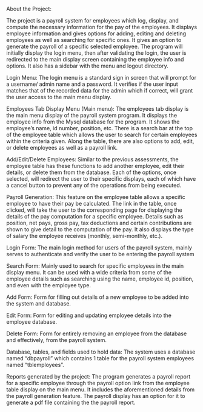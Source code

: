 About the Project:

The project is a payroll system for employees which log, display, and compute the necessary information for the pay of the employees.
It displays employee information and gives options for adding, editing and deleting employees as well as searching for specific ones.
It gives an option to generate the payroll of a specific selected employee.
The program will initially display the login menu, then after validating the login, the user is redirected to the main display screen containing the employee info and options.
It also has a sidebar with the menu and logout directory.

Login Menu: 
    The login menu is a standard sign in screen that will prompt for a username/ admin name and a password. It verifies if the user input matches that of the recorded data for the admin which if correct, will grant the user access to the main menu display.

Employees Tab Display Menu (Main menu): 
    The employees tab display is the main menu display of the payroll system program. It displays the employee info from the Mysql database for the program. It shows the employee’s name, id number, position, etc. There is a search bar at the top of the employee table which allows the user to search for certain employees within the criteria given. Along the table, there are also options to add, edit, or delete employees as well as a payroll link.

Add/Edit/Delete Employees: 
    Similar to the previous assessments, the employee table has these functions to add another employee, edit their details, or delete them from the database. Each of the options, once selected, will redirect the user to their specific displays, each of which have a cancel button to prevent any of the operations from being executed. 

Payroll Generation: 
    This feature on the employee table allows a specific employee to have their pay be calculated. The link in the table, once clicked, will take the user to the corresponding page for displaying the details of the pay computation for a specific employee. Details such as position, net pays, gross pay, tax deductions and certain contributions are shown to give detail to the computation of the pay. It also displays the type of salary the employee receives (monthly, semi-monthly, etc.).

Login Form: 
    The main login method for users of the payroll system, mainly serves to authenticate and verify the user to be entering the payroll system

Search Form: 
    Mainly used to search for specific employees in the main display menu. It can be used with a wide criteria from some of the employee details such as searching using the name, employee id, position, and even with the employee type.

Add Form: 
    Form for filling out details of a new employee to be added into the system and database.
    
Edit Form: 
    Form for editing and updating employee details into the employee database.

Delete Form: 
Form for entirely removing an employee from the database and effectively, from the payroll system.

Database, tables, and fields used to hold data: 
    The system uses a database named “dbpayroll” which contains 1 table for the payroll system employees named “tblemployees”. 

Reports generated by the project: 
    The program generates a payroll report for a specific employee through the payroll option link from the employee table display on the main menu. It includes the aforementioned details from the payroll generation feature. The payroll display has an option for it to generate a pdf file containing the the payroll report.
